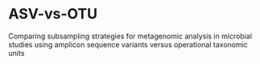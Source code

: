 # ASV-vs-OTU
Comparing subsampling strategies for metagenomic analysis in microbial studies using amplicon sequence variants versus operational taxonomic units
